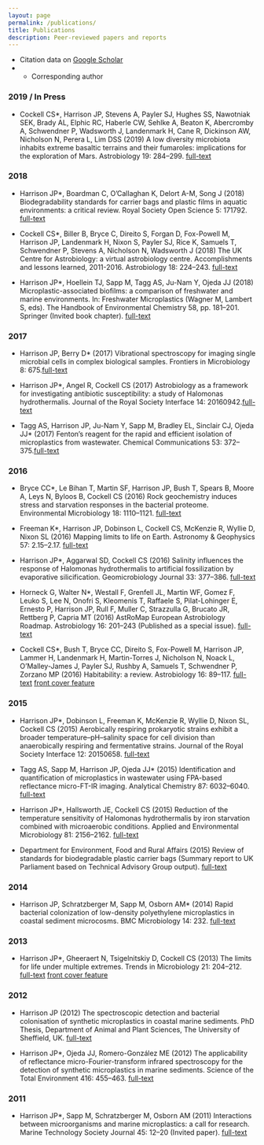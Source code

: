 ```yaml
---
layout: page
permalink: /publications/
title: Publications
description: Peer-reviewed papers and reports
---
```


- Citation data on [Google Scholar](https://scholar.google.com/citations?user=ZqkvSqsAAAAJ)
- * Corresponding author

### 2019 / In Press

- Cockell CS*, Harrison JP, Stevens A, Payler SJ, Hughes SS, Nawotniak SEK, Brady AL, Elphic RC, Haberle CW, Sehlke A, Beaton K, Abercromby A, Schwendner P, Wadsworth J, Landenmark H, Cane R, Dickinson AW, Nicholson N, Perera L, Lim DSS (2019) A low diversity microbiota inhabits extreme basaltic terrains and their fumaroles: implications for the exploration of Mars. Astrobiology 19: 284–299. [full-text](https://www.liebertpub.com/doi/full/10.1089/ast.2018.1870)

### 2018

- Harrison JP*, Boardman C, O’Callaghan K, Delort A-M, Song J (2018) Biodegradability standards for carrier bags and plastic films in aquatic environments: a critical review. Royal Society Open Science 5: 171792. [full-text](http://rsos.royalsocietypublishing.org/content/5/5/171792)

- Cockell CS*, Biller B, Bryce C, Direito S, Forgan D, Fox-Powell M, Harrison JP, Landenmark H, Nixon S, Payler SJ, Rice K, Samuels T, Schwendner P, Stevens A, Nicholson N, Wadsworth J (2018) The UK Centre for Astrobiology: a virtual astrobiology centre. Accomplishments and lessons learned, 2011-2016. Astrobiology 18: 224–243. [full-text](http://online.liebertpub.com/doi/pdfplus/10.1089/ast.2017.1713)

- Harrison JP*, Hoellein TJ, Sapp M, Tagg AS, Ju-Nam Y, Ojeda JJ (2018) Microplastic-associated biofilms: a comparison of freshwater and marine environments. In: Freshwater Microplastics (Wagner M, Lambert S, eds). The Handbook of Environmental Chemistry 58, pp. 181–201. Springer (Invited book chapter). [full-text](https://link.springer.com/chapter/10.1007/978-3-319-61615-5_9)

### 2017

- Harrison JP, Berry D* (2017) Vibrational spectroscopy for imaging single microbial cells in complex biological samples. Frontiers in Microbiology 8: 675.[full-text](http://journal.frontiersin.org/article/10.3389/fmicb.2017.00675/abstract)

- Harrison JP*, Angel R, Cockell CS (2017) Astrobiology as a framework for investigating antibiotic susceptibility: a study of Halomonas hydrothermalis. Journal of the Royal Society Interface 14: 20160942.[full-text](http://rsif.royalsocietypublishing.org/content/14/126/20160942)

- Tagg AS, Harrison JP, Ju-Nam Y, Sapp M, Bradley EL, Sinclair CJ, Ojeda JJ* (2017) Fenton’s reagent for the rapid and efficient isolation of microplastics from wastewater. Chemical Communications 53: 372–375.[full-text](http://pubs.rsc.org/en/content/articlehtml/2017/cc/c6cc08798a)

### 2016

- Bryce CC*, Le Bihan T, Martin SF, Harrison JP, Bush T, Spears B, Moore A, Leys N, Byloos B, Cockell CS (2016) Rock geochemistry induces stress and starvation responses in the bacterial proteome. Environmental Microbiology 18: 1110–1121. [full-text](http://onlinelibrary.wiley.com/doi/10.1111/1462-2920.13093/abstract)

- Freeman K*, Harrison JP, Dobinson L, Cockell CS, McKenzie R, Wyllie D, Nixon SL (2016) Mapping limits to life on Earth. Astronomy & Geophysics 57: 2.15–2.17. [full-text](http://astrogeo.oxfordjournals.org/content/57/2/2.15.full)

- Harrison JP*, Aggarwal SD, Cockell CS (2016) Salinity influences the response of Halomonas hydrothermalis to artificial fossilization by evaporative silicification. Geomicrobiology Journal 33: 377–386. [full-text](http://www.tandfonline.com/doi/full/10.1080/01490451.2015.1045634)

- Horneck G, Walter N*, Westall F, Grenfell JL, Martin WF, Gomez F, Leuko S, Lee N, Onofri S, Kleomenis T, Raffaele S, Pilat-Lohinger E, Ernesto P, Harrison JP, Rull F, Muller C, Strazzulla G, Brucato JR, Rettberg P, Capria MT (2016) AstRoMap European Astrobiology Roadmap. Astrobiology 16: 201–243 (Published as a special issue). [full-text](https://www.liebertpub.com/doi/full/10.1089/ast.2015.1441)

- Cockell CS*, Bush T, Bryce CC, Direito S, Fox-Powell M, Harrison JP, Lammer H, Landenmark H, Martin-Torres J, Nicholson N, Noack L, O’Malley-James J, Payler SJ, Rushby A, Samuels T, Schwendner P, Zorzano MP (2016) Habitability: a review. Astrobiology 16: 89–117. [full-text](http://online.liebertpub.com/doi/pdfplus/10.1089/ast.2015.1295) [front cover feature](http://online.liebertpub.com/action/showLargeCover?issue=40360203)

### 2015

- Harrison JP*, Dobinson L, Freeman K, McKenzie R, Wyllie D, Nixon SL, Cockell CS (2015) Aerobically respiring prokaryotic strains exhibit a broader temperature–pH–salinity space for cell division than anaerobically respiring and fermentative strains. Journal of the Royal Society Interface 12: 20150658. [full-text](http://rsif.royalsocietypublishing.org/content/12/110/20150658)

- Tagg AS, Sapp M, Harrison JP, Ojeda JJ* (2015) Identification and quantification of microplastics in wastewater using FPA-based reflectance micro-FT-IR imaging. Analytical Chemistry 87: 6032–6040. [full-text](https://pubs.acs.org/doi/full/10.1021/acs.analchem.5b00495)

- Harrison JP*, Hallsworth JE, Cockell CS (2015) Reduction of the temperature sensitivity of Halomonas hydrothermalis by iron starvation combined with microaerobic conditions. Applied and Environmental Microbiology 81: 2156–2162. [full-text](http://aem.asm.org/content/81/6/2156.full)

- Department for Environment, Food and Rural Affairs (2015) Review of standards for biodegradable plastic carrier bags (Summary report to UK Parliament based on Technical Advisory Group output). [full-text](https://www.gov.uk/government/uploads/system/uploads/attachment_data/file/485904/carrier-bag-biodegradable-report-2015.pdf)

### 2014

- Harrison JP, Schratzberger M, Sapp M, Osborn AM* (2014) Rapid bacterial colonization of low-density polyethylene microplastics in coastal sediment microcosms. BMC Microbiology 14: 232. [full-text](https://bmcmicrobiol.biomedcentral.com/articles/10.1186/s12866-014-0232-4)

### 2013

- Harrison JP*, Gheeraert N, Tsigelnitskiy D, Cockell CS (2013) The limits for life under multiple extremes. Trends in Microbiology 21: 204–212. [full-text](http://www.sciencedirect.com/science/article/pii/S0966842X13000206) [front cover feature](http://www.cell.com/cms/attachment/2007951306/2030487038/cover.tif.jpg)

### 2012

- Harrison JP (2012) The spectroscopic detection and bacterial colonisation of synthetic microplastics in coastal marine sediments. PhD Thesis, Department of Animal and Plant Sciences, The University of Sheffield, UK. [full-text](http://etheses.whiterose.ac.uk/2643/)

- Harrison JP*, Ojeda JJ, Romero-González ME (2012) The applicability of reflectance micro-Fourier-transform infrared spectroscopy for the detection of synthetic microplastics in marine sediments. Science of the Total Environment 416: 455–463. [full-text](http://www.sciencedirect.com/science/article/pii/S0048969711013969)

### 2011

- Harrison JP*, Sapp M, Schratzberger M, Osborn AM (2011) Interactions between microorganisms and marine microplastics: a call for research. Marine Technology Society Journal 45: 12–20 (Invited paper). [full-text](http://www.ingentaconnect.com/content/mts/mtsj/2011/00000045/00000002/art00003)

